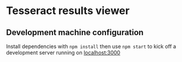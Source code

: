 # Tesseract results viewer

## Development machine configuration 

Install dependencies with `npm install` then use `npm start` to kick off a development server running 
on [localhost:3000](http://localhost:3000)

